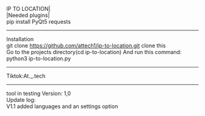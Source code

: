 IP TO LOCATION|                              
|Needed plugins|                             
pip install PyQt5 requests                                               
________________________________                           
Installation                        
git clone https://github.com/attech1/ip-to-location.git clone this                         
Go to the projects directory(cd ip-to-location)
And run this command:                          
python3 ip-to-location.py                                   
_______________________________________                         
Tiktok:At._.tech                       
__________________________________________________________________________     
tool in testing
Version: 1,0                                   
Update log:                    
V1.1 added languages and an settings option
